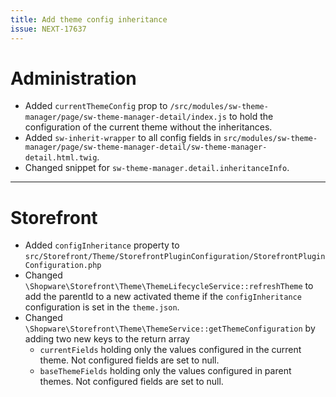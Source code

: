 ```yaml
---
title: Add theme config inheritance
issue: NEXT-17637
---
```

# Administration
* Added `currentThemeConfig` prop to `/src/modules/sw-theme-manager/page/sw-theme-manager-detail/index.js` to hold the 
configuration of the current theme without the inheritances.
* Added `sw-inherit-wrapper` to all config fields in `src/modules/sw-theme-manager/page/sw-theme-manager-detail/sw-theme-manager-detail.html.twig`.
* Changed snippet for `sw-theme-manager.detail.inheritanceInfo`.

___
# Storefront
* Added `configInheritance` property to `src/Storefront/Theme/StorefrontPluginConfiguration/StorefrontPluginConfiguration.php`
* Changed `\Shopware\Storefront\Theme\ThemeLifecycleService::refreshTheme` to add the parentId to a new activated theme 
if the `configInheritance` configuration is set in the `theme.json`.
* Changed `\Shopware\Storefront\Theme\ThemeService::getThemeConfiguration` by adding two new keys to the return array
  * `currentFields` holding only the values configured in the current theme. Not configured fields are set to null.
  * `baseThemeFields` holding only the values configured in parent themes. Not configured fields are set to null.
